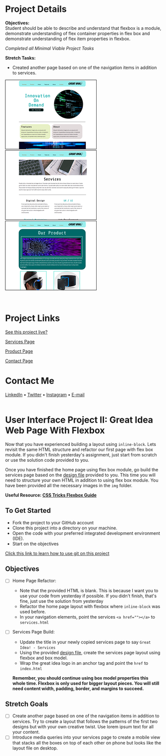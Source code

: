 # Project Details

<b>Objectives:</b><br />
 Student should be able to describe and understand that flexbox is a module, demonstrate understanding of flex container properties in flex box and demonstrate understanding of flex item properties in flexbox.

*Completed all Minimal Viable Project Tasks*

<strong>Stretch Tasks:</strong><br />
- Created another page based on one of the navigation items in addition to services. 


<img src="img/home1.png" alt="Index"> <img src="img/services1.png" alt="Services"> <img src="img/product1.png" alt="Product">


<br />


# Project Links

<a href="http://jasheletillman.me/User-Interface-Services-Page-Project/" target=_blank>See this project live?</a>  

<a href="http://jasheletillman.me/User-Interface-Services-Page-Project/services.html" target=_blank>Services Page</a>

<a href="http://jasheletillman.me/User-Interface-Services-Page-Project/product.html" target=_blank>Product Page</a>

<a href="http://jasheletillman.me/User-Interface-Services-Page-Project/contact.html" target=_blank>Contact Page</a>


# Contact Me
<a href="https://www.linkedin.com/in/jashelet/" target=_blank>LinkedIn</a> • <a href="https://twitter.com/jasheloper" target=_blank>Twitter</a> • <a href="https://www.instagram.com/jasheloper/" target=_blank>Instagram</a> • <a href="mailto:jftjashele@gmail.com" target=_blank>E-mail</a> 
<br /><br />


# User Interface Project II: Great Idea Web Page With Flexbox

Now that you have experienced building a layout using `inline-block`.  Lets revisit the same HTML structure and refactor our first page with flex box module.  If you didn't finish yesterday's assignment, just start from scratch or use the solution code provided to you.

Once you have finished the home page using flex box module, go build the services page based on the [design file](design-files/services-desktop-design.png) provided to you.  This time you will need to structure your own HTML in addition to using flex box module.  You have been provided all the necessary images in the `img` folder.

**Useful Resource: [CSS Tricks Flexbox Guide](https://css-tricks.com/snippets/css/a-guide-to-flexbox/)**

## To Get Started

* Fork the project to your GitHub account
* Clone this project into a directory on your machine.
* Open the code with your preferred integrated development environment (IDE).
* Start on the objectives

[Click this link to learn how to use git on this project](https://youtu.be/8UQYTQzzNYM)  

## Objectives

* [ ] Home Page Refactor:
  * Note that the provided HTML is blank.  This is because I want you to use your code from yesterday if possible.  If you didn't finish, that's fine, just use the solution from yesterday
  * Refactor the home page layout with flexbox where `inline-block` was used before.
  * In your navigation elements, point the services `<a href=""></a>` to `services.html`

* [ ] Services Page Build:
  * Update the title in your newly copied services page to say `Great Idea! - Services`
  * Using the provided [design file](design-files/services-desktop-design.png), create the services page layout using flexbox and box model.
  * Wrap the great idea logo in an anchor tag and point the `href` to `index.html`
  
  **Remember, you should continue using box model properties this whole time.  Flexbox is only used for bigger layout pieces.  You will still need content width, padding, border, and margins to succeed.**

## Stretch Goals

* [ ] Create another page based on one of the navigation items in addition to services.  Try to create a layout that follows the patterns of the first two designs but with your own creative twist.  Use lorem ipsum text for all your content.
* [ ] Introduce media queries into your services page to create a mobile view that stacks all the boxes on top of each other on phone but looks like the layout file on desktop.
